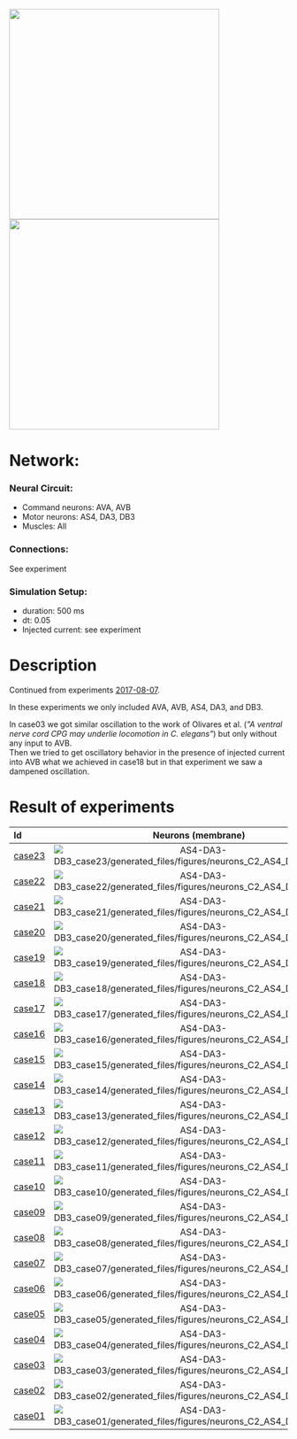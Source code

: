 <img src="AS4-DA3-DB3_subset1_conns.jpeg" width="380"><img src="AS4-DA3-DB3_subset2_conns.jpeg" width="380">

# Network:

### Neural Circuit:

- Command neurons: AVA, AVB
- Motor neurons: AS4, DA3, DB3
- Muscles: All

### Connections:

See experiment

### Simulation Setup:

- duration: 500 ms
- dt: 0.05
- Injected current: see experiment



# Description

Continued from experiments [2017-08-07](../2017-08-07/).

In these experiments we only included AVA, AVB, AS4, DA3, and DB3.

In case03 we got similar oscillation to the work of Olivares et al. (*"A ventral nerve cord CPG may underlie locomotion in C. elegans"*) but only without any input to AVB.  
Then we tried to get oscillatory behavior in the presence of injected current into AVB what we achieved in case18 but in that experiment we saw a dampened oscillation.


# Result of experiments

| Id | Neurons (membrane) | Neurons (membrane) | Muscles (membrane) | Muscles (membrane) | Neurons (activity) | Neurons (activity) | Muscles (activity) | Muscles (activity) |
| :---         |     :---:      |     :---:     |     :---:     |     :---:     |     :---:     |     :---:     |     :---:     |     :---:     |
| [case23](AS4-DA3-DB3_case23) | ![AS4-DA3-DB3_case23/generated_files/figures/neurons_C2_AS4_DA3_DB3.png](AS4-DA3-DB3_case23/generated_files/figures/neurons_C2_AS4_DA3_DB3.png "AS4-DA3-DB3_case23/generated_files/figures/neurons_C2_AS4_DA3_DB3") | ![AS4-DA3-DB3_case23/generated_files/figures/traces_neuron_AS4_DA3_DB3_C2.png](AS4-DA3-DB3_case23/generated_files/figures/traces_neuron_AS4_DA3_DB3_C2.png "AS4-DA3-DB3_case23/generated_files/figures/traces_neuron_AS4_DA3_DB3_C2") | ![AS4-DA3-DB3_case23/generated_files/figures/muscles_C2_AS4_DA3_DB3.png](AS4-DA3-DB3_case23/generated_files/figures/muscles_C2_AS4_DA3_DB3.png "AS4-DA3-DB3_case23/generated_files/figures/muscles_C2_AS4_DA3_DB3") | ![AS4-DA3-DB3_case23/generated_files/figures/traces_muscles_AS4_DA3_DB3_C2.png](AS4-DA3-DB3_case23/generated_files/figures/traces_muscles_AS4_DA3_DB3_C2.png "AS4-DA3-DB3_case23/generated_files/figures/traces_muscles_AS4_DA3_DB3_C2") | ![AS4-DA3-DB3_case23/generated_files/figures/neuron_activity_C2_AS4_DA3_DB3.png](AS4-DA3-DB3_case23/generated_files/figures/neuron_activity_C2_AS4_DA3_DB3.png "AS4-DA3-DB3_case23/generated_files/figures/neuron_activity_C2_AS4_DA3_DB3") | ![AS4-DA3-DB3_case23/generated_files/figures/traces_neuron_activity_AS4_DA3_DB3_C2.png](AS4-DA3-DB3_case23/generated_files/figures/traces_neuron_activity_AS4_DA3_DB3_C2.png "AS4-DA3-DB3_case23/generated_files/figures/traces_neuron_activity_AS4_DA3_DB3_C2") | ![AS4-DA3-DB3_case23/generated_files/figures/muscle_activity_C2_AS4_DA3_DB3.png](AS4-DA3-DB3_case23/generated_files/figures/muscle_activity_C2_AS4_DA3_DB3.png "AS4-DA3-DB3_case23/generated_files/figures/muscle_activity_C2_AS4_DA3_DB3") | ![AS4-DA3-DB3_case23/generated_files/figures/traces_muscles_activity_AS4_DA3_DB3_C2.png](AS4-DA3-DB3_case23/generated_files/figures/traces_muscles_activity_AS4_DA3_DB3_C2.png "AS4-DA3-DB3_case23/generated_files/figures/traces_muscles_activity_AS4_DA3_DB3_C2") |
| [case22](AS4-DA3-DB3_case22) | ![AS4-DA3-DB3_case22/generated_files/figures/neurons_C2_AS4_DA3_DB3.png](AS4-DA3-DB3_case22/generated_files/figures/neurons_C2_AS4_DA3_DB3.png "AS4-DA3-DB3_case22/generated_files/figures/neurons_C2_AS4_DA3_DB3") | ![AS4-DA3-DB3_case22/generated_files/figures/traces_neuron_AS4_DA3_DB3_C2.png](AS4-DA3-DB3_case22/generated_files/figures/traces_neuron_AS4_DA3_DB3_C2.png "AS4-DA3-DB3_case22/generated_files/figures/traces_neuron_AS4_DA3_DB3_C2") | ![AS4-DA3-DB3_case22/generated_files/figures/muscles_C2_AS4_DA3_DB3.png](AS4-DA3-DB3_case22/generated_files/figures/muscles_C2_AS4_DA3_DB3.png "AS4-DA3-DB3_case22/generated_files/figures/muscles_C2_AS4_DA3_DB3") | ![AS4-DA3-DB3_case22/generated_files/figures/traces_muscles_AS4_DA3_DB3_C2.png](AS4-DA3-DB3_case22/generated_files/figures/traces_muscles_AS4_DA3_DB3_C2.png "AS4-DA3-DB3_case22/generated_files/figures/traces_muscles_AS4_DA3_DB3_C2") | ![AS4-DA3-DB3_case22/generated_files/figures/neuron_activity_C2_AS4_DA3_DB3.png](AS4-DA3-DB3_case22/generated_files/figures/neuron_activity_C2_AS4_DA3_DB3.png "AS4-DA3-DB3_case22/generated_files/figures/neuron_activity_C2_AS4_DA3_DB3") | ![AS4-DA3-DB3_case22/generated_files/figures/traces_neuron_activity_AS4_DA3_DB3_C2.png](AS4-DA3-DB3_case22/generated_files/figures/traces_neuron_activity_AS4_DA3_DB3_C2.png "AS4-DA3-DB3_case22/generated_files/figures/traces_neuron_activity_AS4_DA3_DB3_C2") | ![AS4-DA3-DB3_case22/generated_files/figures/muscle_activity_C2_AS4_DA3_DB3.png](AS4-DA3-DB3_case22/generated_files/figures/muscle_activity_C2_AS4_DA3_DB3.png "AS4-DA3-DB3_case22/generated_files/figures/muscle_activity_C2_AS4_DA3_DB3") | ![AS4-DA3-DB3_case22/generated_files/figures/traces_muscles_activity_AS4_DA3_DB3_C2.png](AS4-DA3-DB3_case22/generated_files/figures/traces_muscles_activity_AS4_DA3_DB3_C2.png "AS4-DA3-DB3_case22/generated_files/figures/traces_muscles_activity_AS4_DA3_DB3_C2") |
| [case21](AS4-DA3-DB3_case21) | ![AS4-DA3-DB3_case21/generated_files/figures/neurons_C2_AS4_DA3_DB3.png](AS4-DA3-DB3_case21/generated_files/figures/neurons_C2_AS4_DA3_DB3.png "AS4-DA3-DB3_case21/generated_files/figures/neurons_C2_AS4_DA3_DB3") | ![AS4-DA3-DB3_case21/generated_files/figures/traces_neuron_AS4_DA3_DB3_C2.png](AS4-DA3-DB3_case21/generated_files/figures/traces_neuron_AS4_DA3_DB3_C2.png "AS4-DA3-DB3_case21/generated_files/figures/traces_neuron_AS4_DA3_DB3_C2") | ![AS4-DA3-DB3_case21/generated_files/figures/muscles_C2_AS4_DA3_DB3.png](AS4-DA3-DB3_case21/generated_files/figures/muscles_C2_AS4_DA3_DB3.png "AS4-DA3-DB3_case21/generated_files/figures/muscles_C2_AS4_DA3_DB3") | ![AS4-DA3-DB3_case21/generated_files/figures/traces_muscles_AS4_DA3_DB3_C2.png](AS4-DA3-DB3_case21/generated_files/figures/traces_muscles_AS4_DA3_DB3_C2.png "AS4-DA3-DB3_case21/generated_files/figures/traces_muscles_AS4_DA3_DB3_C2") | ![AS4-DA3-DB3_case21/generated_files/figures/neuron_activity_C2_AS4_DA3_DB3.png](AS4-DA3-DB3_case21/generated_files/figures/neuron_activity_C2_AS4_DA3_DB3.png "AS4-DA3-DB3_case21/generated_files/figures/neuron_activity_C2_AS4_DA3_DB3") | ![AS4-DA3-DB3_case21/generated_files/figures/traces_neuron_activity_AS4_DA3_DB3_C2.png](AS4-DA3-DB3_case21/generated_files/figures/traces_neuron_activity_AS4_DA3_DB3_C2.png "AS4-DA3-DB3_case21/generated_files/figures/traces_neuron_activity_AS4_DA3_DB3_C2") | ![AS4-DA3-DB3_case21/generated_files/figures/muscle_activity_C2_AS4_DA3_DB3.png](AS4-DA3-DB3_case21/generated_files/figures/muscle_activity_C2_AS4_DA3_DB3.png "AS4-DA3-DB3_case21/generated_files/figures/muscle_activity_C2_AS4_DA3_DB3") | ![AS4-DA3-DB3_case21/generated_files/figures/traces_muscles_activity_AS4_DA3_DB3_C2.png](AS4-DA3-DB3_case21/generated_files/figures/traces_muscles_activity_AS4_DA3_DB3_C2.png "AS4-DA3-DB3_case21/generated_files/figures/traces_muscles_activity_AS4_DA3_DB3_C2") |
| [case20](AS4-DA3-DB3_case20) | ![AS4-DA3-DB3_case20/generated_files/figures/neurons_C2_AS4_DA3_DB3.png](AS4-DA3-DB3_case20/generated_files/figures/neurons_C2_AS4_DA3_DB3.png "AS4-DA3-DB3_case20/generated_files/figures/neurons_C2_AS4_DA3_DB3") | ![AS4-DA3-DB3_case20/generated_files/figures/traces_neuron_AS4_DA3_DB3_C2.png](AS4-DA3-DB3_case20/generated_files/figures/traces_neuron_AS4_DA3_DB3_C2.png "AS4-DA3-DB3_case20/generated_files/figures/traces_neuron_AS4_DA3_DB3_C2") | ![AS4-DA3-DB3_case20/generated_files/figures/muscles_C2_AS4_DA3_DB3.png](AS4-DA3-DB3_case20/generated_files/figures/muscles_C2_AS4_DA3_DB3.png "AS4-DA3-DB3_case20/generated_files/figures/muscles_C2_AS4_DA3_DB3") | ![AS4-DA3-DB3_case20/generated_files/figures/traces_muscles_AS4_DA3_DB3_C2.png](AS4-DA3-DB3_case20/generated_files/figures/traces_muscles_AS4_DA3_DB3_C2.png "AS4-DA3-DB3_case20/generated_files/figures/traces_muscles_AS4_DA3_DB3_C2") | ![AS4-DA3-DB3_case20/generated_files/figures/neuron_activity_C2_AS4_DA3_DB3.png](AS4-DA3-DB3_case20/generated_files/figures/neuron_activity_C2_AS4_DA3_DB3.png "AS4-DA3-DB3_case20/generated_files/figures/neuron_activity_C2_AS4_DA3_DB3") | ![AS4-DA3-DB3_case20/generated_files/figures/traces_neuron_activity_AS4_DA3_DB3_C2.png](AS4-DA3-DB3_case20/generated_files/figures/traces_neuron_activity_AS4_DA3_DB3_C2.png "AS4-DA3-DB3_case20/generated_files/figures/traces_neuron_activity_AS4_DA3_DB3_C2") | ![AS4-DA3-DB3_case20/generated_files/figures/muscle_activity_C2_AS4_DA3_DB3.png](AS4-DA3-DB3_case20/generated_files/figures/muscle_activity_C2_AS4_DA3_DB3.png "AS4-DA3-DB3_case20/generated_files/figures/muscle_activity_C2_AS4_DA3_DB3") | ![AS4-DA3-DB3_case20/generated_files/figures/traces_muscles_activity_AS4_DA3_DB3_C2.png](AS4-DA3-DB3_case20/generated_files/figures/traces_muscles_activity_AS4_DA3_DB3_C2.png "AS4-DA3-DB3_case20/generated_files/figures/traces_muscles_activity_AS4_DA3_DB3_C2") |
| [case19](AS4-DA3-DB3_case19) | ![AS4-DA3-DB3_case19/generated_files/figures/neurons_C2_AS4_DA3_DB3.png](AS4-DA3-DB3_case19/generated_files/figures/neurons_C2_AS4_DA3_DB3.png "AS4-DA3-DB3_case19/generated_files/figures/neurons_C2_AS4_DA3_DB3") | ![AS4-DA3-DB3_case19/generated_files/figures/traces_neuron_AS4_DA3_DB3_C2.png](AS4-DA3-DB3_case19/generated_files/figures/traces_neuron_AS4_DA3_DB3_C2.png "AS4-DA3-DB3_case19/generated_files/figures/traces_neuron_AS4_DA3_DB3_C2") | ![AS4-DA3-DB3_case19/generated_files/figures/muscles_C2_AS4_DA3_DB3.png](AS4-DA3-DB3_case19/generated_files/figures/muscles_C2_AS4_DA3_DB3.png "AS4-DA3-DB3_case19/generated_files/figures/muscles_C2_AS4_DA3_DB3") | ![AS4-DA3-DB3_case19/generated_files/figures/traces_muscles_AS4_DA3_DB3_C2.png](AS4-DA3-DB3_case19/generated_files/figures/traces_muscles_AS4_DA3_DB3_C2.png "AS4-DA3-DB3_case19/generated_files/figures/traces_muscles_AS4_DA3_DB3_C2") | ![AS4-DA3-DB3_case19/generated_files/figures/neuron_activity_C2_AS4_DA3_DB3.png](AS4-DA3-DB3_case19/generated_files/figures/neuron_activity_C2_AS4_DA3_DB3.png "AS4-DA3-DB3_case19/generated_files/figures/neuron_activity_C2_AS4_DA3_DB3") | ![AS4-DA3-DB3_case19/generated_files/figures/traces_neuron_activity_AS4_DA3_DB3_C2.png](AS4-DA3-DB3_case19/generated_files/figures/traces_neuron_activity_AS4_DA3_DB3_C2.png "AS4-DA3-DB3_case19/generated_files/figures/traces_neuron_activity_AS4_DA3_DB3_C2") | ![AS4-DA3-DB3_case19/generated_files/figures/muscle_activity_C2_AS4_DA3_DB3.png](AS4-DA3-DB3_case19/generated_files/figures/muscle_activity_C2_AS4_DA3_DB3.png "AS4-DA3-DB3_case19/generated_files/figures/muscle_activity_C2_AS4_DA3_DB3") | ![AS4-DA3-DB3_case19/generated_files/figures/traces_muscles_activity_AS4_DA3_DB3_C2.png](AS4-DA3-DB3_case19/generated_files/figures/traces_muscles_activity_AS4_DA3_DB3_C2.png "AS4-DA3-DB3_case19/generated_files/figures/traces_muscles_activity_AS4_DA3_DB3_C2") |
| [case18](AS4-DA3-DB3_case18) | ![AS4-DA3-DB3_case18/generated_files/figures/neurons_C2_AS4_DA3_DB3.png](AS4-DA3-DB3_case18/generated_files/figures/neurons_C2_AS4_DA3_DB3.png "AS4-DA3-DB3_case18/generated_files/figures/neurons_C2_AS4_DA3_DB3") | ![AS4-DA3-DB3_case18/generated_files/figures/traces_neuron_AS4_DA3_DB3_C2.png](AS4-DA3-DB3_case18/generated_files/figures/traces_neuron_AS4_DA3_DB3_C2.png "AS4-DA3-DB3_case18/generated_files/figures/traces_neuron_AS4_DA3_DB3_C2") | ![AS4-DA3-DB3_case18/generated_files/figures/muscles_C2_AS4_DA3_DB3.png](AS4-DA3-DB3_case18/generated_files/figures/muscles_C2_AS4_DA3_DB3.png "AS4-DA3-DB3_case18/generated_files/figures/muscles_C2_AS4_DA3_DB3") | ![AS4-DA3-DB3_case18/generated_files/figures/traces_muscles_AS4_DA3_DB3_C2.png](AS4-DA3-DB3_case18/generated_files/figures/traces_muscles_AS4_DA3_DB3_C2.png "AS4-DA3-DB3_case18/generated_files/figures/traces_muscles_AS4_DA3_DB3_C2") | ![AS4-DA3-DB3_case18/generated_files/figures/neuron_activity_C2_AS4_DA3_DB3.png](AS4-DA3-DB3_case18/generated_files/figures/neuron_activity_C2_AS4_DA3_DB3.png "AS4-DA3-DB3_case18/generated_files/figures/neuron_activity_C2_AS4_DA3_DB3") | ![AS4-DA3-DB3_case18/generated_files/figures/traces_neuron_activity_AS4_DA3_DB3_C2.png](AS4-DA3-DB3_case18/generated_files/figures/traces_neuron_activity_AS4_DA3_DB3_C2.png "AS4-DA3-DB3_case18/generated_files/figures/traces_neuron_activity_AS4_DA3_DB3_C2") | ![AS4-DA3-DB3_case18/generated_files/figures/muscle_activity_C2_AS4_DA3_DB3.png](AS4-DA3-DB3_case18/generated_files/figures/muscle_activity_C2_AS4_DA3_DB3.png "AS4-DA3-DB3_case18/generated_files/figures/muscle_activity_C2_AS4_DA3_DB3") | ![AS4-DA3-DB3_case18/generated_files/figures/traces_muscles_activity_AS4_DA3_DB3_C2.png](AS4-DA3-DB3_case18/generated_files/figures/traces_muscles_activity_AS4_DA3_DB3_C2.png "AS4-DA3-DB3_case18/generated_files/figures/traces_muscles_activity_AS4_DA3_DB3_C2") |
| [case17](AS4-DA3-DB3_case17) | ![AS4-DA3-DB3_case17/generated_files/figures/neurons_C2_AS4_DA3_DB3.png](AS4-DA3-DB3_case17/generated_files/figures/neurons_C2_AS4_DA3_DB3.png "AS4-DA3-DB3_case17/generated_files/figures/neurons_C2_AS4_DA3_DB3") | ![AS4-DA3-DB3_case17/generated_files/figures/traces_neuron_AS4_DA3_DB3_C2.png](AS4-DA3-DB3_case17/generated_files/figures/traces_neuron_AS4_DA3_DB3_C2.png "AS4-DA3-DB3_case17/generated_files/figures/traces_neuron_AS4_DA3_DB3_C2") | ![AS4-DA3-DB3_case17/generated_files/figures/muscles_C2_AS4_DA3_DB3.png](AS4-DA3-DB3_case17/generated_files/figures/muscles_C2_AS4_DA3_DB3.png "AS4-DA3-DB3_case17/generated_files/figures/muscles_C2_AS4_DA3_DB3") | ![AS4-DA3-DB3_case17/generated_files/figures/traces_muscles_AS4_DA3_DB3_C2.png](AS4-DA3-DB3_case17/generated_files/figures/traces_muscles_AS4_DA3_DB3_C2.png "AS4-DA3-DB3_case17/generated_files/figures/traces_muscles_AS4_DA3_DB3_C2") | ![AS4-DA3-DB3_case17/generated_files/figures/neuron_activity_C2_AS4_DA3_DB3.png](AS4-DA3-DB3_case17/generated_files/figures/neuron_activity_C2_AS4_DA3_DB3.png "AS4-DA3-DB3_case17/generated_files/figures/neuron_activity_C2_AS4_DA3_DB3") | ![AS4-DA3-DB3_case17/generated_files/figures/traces_neuron_activity_AS4_DA3_DB3_C2.png](AS4-DA3-DB3_case17/generated_files/figures/traces_neuron_activity_AS4_DA3_DB3_C2.png "AS4-DA3-DB3_case17/generated_files/figures/traces_neuron_activity_AS4_DA3_DB3_C2") | ![AS4-DA3-DB3_case17/generated_files/figures/muscle_activity_C2_AS4_DA3_DB3.png](AS4-DA3-DB3_case17/generated_files/figures/muscle_activity_C2_AS4_DA3_DB3.png "AS4-DA3-DB3_case17/generated_files/figures/muscle_activity_C2_AS4_DA3_DB3") | ![AS4-DA3-DB3_case17/generated_files/figures/traces_muscles_activity_AS4_DA3_DB3_C2.png](AS4-DA3-DB3_case17/generated_files/figures/traces_muscles_activity_AS4_DA3_DB3_C2.png "AS4-DA3-DB3_case17/generated_files/figures/traces_muscles_activity_AS4_DA3_DB3_C2") |
| [case16](AS4-DA3-DB3_case16) | ![AS4-DA3-DB3_case16/generated_files/figures/neurons_C2_AS4_DA3_DB3.png](AS4-DA3-DB3_case16/generated_files/figures/neurons_C2_AS4_DA3_DB3.png "AS4-DA3-DB3_case16/generated_files/figures/neurons_C2_AS4_DA3_DB3") | ![AS4-DA3-DB3_case16/generated_files/figures/traces_neuron_AS4_DA3_DB3_C2.png](AS4-DA3-DB3_case16/generated_files/figures/traces_neuron_AS4_DA3_DB3_C2.png "AS4-DA3-DB3_case16/generated_files/figures/traces_neuron_AS4_DA3_DB3_C2") | ![AS4-DA3-DB3_case16/generated_files/figures/muscles_C2_AS4_DA3_DB3.png](AS4-DA3-DB3_case16/generated_files/figures/muscles_C2_AS4_DA3_DB3.png "AS4-DA3-DB3_case16/generated_files/figures/muscles_C2_AS4_DA3_DB3") | ![AS4-DA3-DB3_case16/generated_files/figures/traces_muscles_AS4_DA3_DB3_C2.png](AS4-DA3-DB3_case16/generated_files/figures/traces_muscles_AS4_DA3_DB3_C2.png "AS4-DA3-DB3_case16/generated_files/figures/traces_muscles_AS4_DA3_DB3_C2") | ![AS4-DA3-DB3_case16/generated_files/figures/neuron_activity_C2_AS4_DA3_DB3.png](AS4-DA3-DB3_case16/generated_files/figures/neuron_activity_C2_AS4_DA3_DB3.png "AS4-DA3-DB3_case16/generated_files/figures/neuron_activity_C2_AS4_DA3_DB3") | ![AS4-DA3-DB3_case16/generated_files/figures/traces_neuron_activity_AS4_DA3_DB3_C2.png](AS4-DA3-DB3_case16/generated_files/figures/traces_neuron_activity_AS4_DA3_DB3_C2.png "AS4-DA3-DB3_case16/generated_files/figures/traces_neuron_activity_AS4_DA3_DB3_C2") | ![AS4-DA3-DB3_case16/generated_files/figures/muscle_activity_C2_AS4_DA3_DB3.png](AS4-DA3-DB3_case16/generated_files/figures/muscle_activity_C2_AS4_DA3_DB3.png "AS4-DA3-DB3_case16/generated_files/figures/muscle_activity_C2_AS4_DA3_DB3") | ![AS4-DA3-DB3_case16/generated_files/figures/traces_muscles_activity_AS4_DA3_DB3_C2.png](AS4-DA3-DB3_case16/generated_files/figures/traces_muscles_activity_AS4_DA3_DB3_C2.png "AS4-DA3-DB3_case16/generated_files/figures/traces_muscles_activity_AS4_DA3_DB3_C2") |
| [case15](AS4-DA3-DB3_case15) | ![AS4-DA3-DB3_case15/generated_files/figures/neurons_C2_AS4_DA3_DB3.png](AS4-DA3-DB3_case15/generated_files/figures/neurons_C2_AS4_DA3_DB3.png "AS4-DA3-DB3_case15/generated_files/figures/neurons_C2_AS4_DA3_DB3") | ![AS4-DA3-DB3_case15/generated_files/figures/traces_neuron_AS4_DA3_DB3_C2.png](AS4-DA3-DB3_case15/generated_files/figures/traces_neuron_AS4_DA3_DB3_C2.png "AS4-DA3-DB3_case15/generated_files/figures/traces_neuron_AS4_DA3_DB3_C2") | ![AS4-DA3-DB3_case15/generated_files/figures/muscles_C2_AS4_DA3_DB3.png](AS4-DA3-DB3_case15/generated_files/figures/muscles_C2_AS4_DA3_DB3.png "AS4-DA3-DB3_case15/generated_files/figures/muscles_C2_AS4_DA3_DB3") | ![AS4-DA3-DB3_case15/generated_files/figures/traces_muscles_AS4_DA3_DB3_C2.png](AS4-DA3-DB3_case15/generated_files/figures/traces_muscles_AS4_DA3_DB3_C2.png "AS4-DA3-DB3_case15/generated_files/figures/traces_muscles_AS4_DA3_DB3_C2") | ![AS4-DA3-DB3_case15/generated_files/figures/neuron_activity_C2_AS4_DA3_DB3.png](AS4-DA3-DB3_case15/generated_files/figures/neuron_activity_C2_AS4_DA3_DB3.png "AS4-DA3-DB3_case15/generated_files/figures/neuron_activity_C2_AS4_DA3_DB3") | ![AS4-DA3-DB3_case15/generated_files/figures/traces_neuron_activity_AS4_DA3_DB3_C2.png](AS4-DA3-DB3_case15/generated_files/figures/traces_neuron_activity_AS4_DA3_DB3_C2.png "AS4-DA3-DB3_case15/generated_files/figures/traces_neuron_activity_AS4_DA3_DB3_C2") | ![AS4-DA3-DB3_case15/generated_files/figures/muscle_activity_C2_AS4_DA3_DB3.png](AS4-DA3-DB3_case15/generated_files/figures/muscle_activity_C2_AS4_DA3_DB3.png "AS4-DA3-DB3_case15/generated_files/figures/muscle_activity_C2_AS4_DA3_DB3") | ![AS4-DA3-DB3_case15/generated_files/figures/traces_muscles_activity_AS4_DA3_DB3_C2.png](AS4-DA3-DB3_case15/generated_files/figures/traces_muscles_activity_AS4_DA3_DB3_C2.png "AS4-DA3-DB3_case15/generated_files/figures/traces_muscles_activity_AS4_DA3_DB3_C2") |
| [case14](AS4-DA3-DB3_case14) | ![AS4-DA3-DB3_case14/generated_files/figures/neurons_C2_AS4_DA3_DB3.png](AS4-DA3-DB3_case14/generated_files/figures/neurons_C2_AS4_DA3_DB3.png "AS4-DA3-DB3_case14/generated_files/figures/neurons_C2_AS4_DA3_DB3") | ![AS4-DA3-DB3_case14/generated_files/figures/traces_neuron_AS4_DA3_DB3_C2.png](AS4-DA3-DB3_case14/generated_files/figures/traces_neuron_AS4_DA3_DB3_C2.png "AS4-DA3-DB3_case14/generated_files/figures/traces_neuron_AS4_DA3_DB3_C2") | ![AS4-DA3-DB3_case14/generated_files/figures/muscles_C2_AS4_DA3_DB3.png](AS4-DA3-DB3_case14/generated_files/figures/muscles_C2_AS4_DA3_DB3.png "AS4-DA3-DB3_case14/generated_files/figures/muscles_C2_AS4_DA3_DB3") | ![AS4-DA3-DB3_case14/generated_files/figures/traces_muscles_AS4_DA3_DB3_C2.png](AS4-DA3-DB3_case14/generated_files/figures/traces_muscles_AS4_DA3_DB3_C2.png "AS4-DA3-DB3_case14/generated_files/figures/traces_muscles_AS4_DA3_DB3_C2") | ![AS4-DA3-DB3_case14/generated_files/figures/neuron_activity_C2_AS4_DA3_DB3.png](AS4-DA3-DB3_case14/generated_files/figures/neuron_activity_C2_AS4_DA3_DB3.png "AS4-DA3-DB3_case14/generated_files/figures/neuron_activity_C2_AS4_DA3_DB3") | ![AS4-DA3-DB3_case14/generated_files/figures/traces_neuron_activity_AS4_DA3_DB3_C2.png](AS4-DA3-DB3_case14/generated_files/figures/traces_neuron_activity_AS4_DA3_DB3_C2.png "AS4-DA3-DB3_case14/generated_files/figures/traces_neuron_activity_AS4_DA3_DB3_C2") | ![AS4-DA3-DB3_case14/generated_files/figures/muscle_activity_C2_AS4_DA3_DB3.png](AS4-DA3-DB3_case14/generated_files/figures/muscle_activity_C2_AS4_DA3_DB3.png "AS4-DA3-DB3_case14/generated_files/figures/muscle_activity_C2_AS4_DA3_DB3") | ![AS4-DA3-DB3_case14/generated_files/figures/traces_muscles_activity_AS4_DA3_DB3_C2.png](AS4-DA3-DB3_case14/generated_files/figures/traces_muscles_activity_AS4_DA3_DB3_C2.png "AS4-DA3-DB3_case14/generated_files/figures/traces_muscles_activity_AS4_DA3_DB3_C2") |
| [case13](AS4-DA3-DB3_case13) | ![AS4-DA3-DB3_case13/generated_files/figures/neurons_C2_AS4_DA3_DB3.png](AS4-DA3-DB3_case13/generated_files/figures/neurons_C2_AS4_DA3_DB3.png "AS4-DA3-DB3_case13/generated_files/figures/neurons_C2_AS4_DA3_DB3") | ![AS4-DA3-DB3_case13/generated_files/figures/traces_neuron_AS4_DA3_DB3_C2.png](AS4-DA3-DB3_case13/generated_files/figures/traces_neuron_AS4_DA3_DB3_C2.png "AS4-DA3-DB3_case13/generated_files/figures/traces_neuron_AS4_DA3_DB3_C2") | ![AS4-DA3-DB3_case13/generated_files/figures/muscles_C2_AS4_DA3_DB3.png](AS4-DA3-DB3_case13/generated_files/figures/muscles_C2_AS4_DA3_DB3.png "AS4-DA3-DB3_case13/generated_files/figures/muscles_C2_AS4_DA3_DB3") | ![AS4-DA3-DB3_case13/generated_files/figures/traces_muscles_AS4_DA3_DB3_C2.png](AS4-DA3-DB3_case13/generated_files/figures/traces_muscles_AS4_DA3_DB3_C2.png "AS4-DA3-DB3_case13/generated_files/figures/traces_muscles_AS4_DA3_DB3_C2") | ![AS4-DA3-DB3_case13/generated_files/figures/neuron_activity_C2_AS4_DA3_DB3.png](AS4-DA3-DB3_case13/generated_files/figures/neuron_activity_C2_AS4_DA3_DB3.png "AS4-DA3-DB3_case13/generated_files/figures/neuron_activity_C2_AS4_DA3_DB3") | ![AS4-DA3-DB3_case13/generated_files/figures/traces_neuron_activity_AS4_DA3_DB3_C2.png](AS4-DA3-DB3_case13/generated_files/figures/traces_neuron_activity_AS4_DA3_DB3_C2.png "AS4-DA3-DB3_case13/generated_files/figures/traces_neuron_activity_AS4_DA3_DB3_C2") | ![AS4-DA3-DB3_case13/generated_files/figures/muscle_activity_C2_AS4_DA3_DB3.png](AS4-DA3-DB3_case13/generated_files/figures/muscle_activity_C2_AS4_DA3_DB3.png "AS4-DA3-DB3_case13/generated_files/figures/muscle_activity_C2_AS4_DA3_DB3") | ![AS4-DA3-DB3_case13/generated_files/figures/traces_muscles_activity_AS4_DA3_DB3_C2.png](AS4-DA3-DB3_case13/generated_files/figures/traces_muscles_activity_AS4_DA3_DB3_C2.png "AS4-DA3-DB3_case13/generated_files/figures/traces_muscles_activity_AS4_DA3_DB3_C2") |
| [case12](AS4-DA3-DB3_case12) | ![AS4-DA3-DB3_case12/generated_files/figures/neurons_C2_AS4_DA3_DB3.png](AS4-DA3-DB3_case12/generated_files/figures/neurons_C2_AS4_DA3_DB3.png "AS4-DA3-DB3_case12/generated_files/figures/neurons_C2_AS4_DA3_DB3") | ![AS4-DA3-DB3_case12/generated_files/figures/traces_neuron_AS4_DA3_DB3_C2.png](AS4-DA3-DB3_case12/generated_files/figures/traces_neuron_AS4_DA3_DB3_C2.png "AS4-DA3-DB3_case12/generated_files/figures/traces_neuron_AS4_DA3_DB3_C2") | ![AS4-DA3-DB3_case12/generated_files/figures/muscles_C2_AS4_DA3_DB3.png](AS4-DA3-DB3_case12/generated_files/figures/muscles_C2_AS4_DA3_DB3.png "AS4-DA3-DB3_case12/generated_files/figures/muscles_C2_AS4_DA3_DB3") | ![AS4-DA3-DB3_case12/generated_files/figures/traces_muscles_AS4_DA3_DB3_C2.png](AS4-DA3-DB3_case12/generated_files/figures/traces_muscles_AS4_DA3_DB3_C2.png "AS4-DA3-DB3_case12/generated_files/figures/traces_muscles_AS4_DA3_DB3_C2") | ![AS4-DA3-DB3_case12/generated_files/figures/neuron_activity_C2_AS4_DA3_DB3.png](AS4-DA3-DB3_case12/generated_files/figures/neuron_activity_C2_AS4_DA3_DB3.png "AS4-DA3-DB3_case12/generated_files/figures/neuron_activity_C2_AS4_DA3_DB3") | ![AS4-DA3-DB3_case12/generated_files/figures/traces_neuron_activity_AS4_DA3_DB3_C2.png](AS4-DA3-DB3_case12/generated_files/figures/traces_neuron_activity_AS4_DA3_DB3_C2.png "AS4-DA3-DB3_case12/generated_files/figures/traces_neuron_activity_AS4_DA3_DB3_C2") | ![AS4-DA3-DB3_case12/generated_files/figures/muscle_activity_C2_AS4_DA3_DB3.png](AS4-DA3-DB3_case12/generated_files/figures/muscle_activity_C2_AS4_DA3_DB3.png "AS4-DA3-DB3_case12/generated_files/figures/muscle_activity_C2_AS4_DA3_DB3") | ![AS4-DA3-DB3_case12/generated_files/figures/traces_muscles_activity_AS4_DA3_DB3_C2.png](AS4-DA3-DB3_case12/generated_files/figures/traces_muscles_activity_AS4_DA3_DB3_C2.png "AS4-DA3-DB3_case12/generated_files/figures/traces_muscles_activity_AS4_DA3_DB3_C2") |
| [case11](AS4-DA3-DB3_case11) | ![AS4-DA3-DB3_case11/generated_files/figures/neurons_C2_AS4_DA3_DB3.png](AS4-DA3-DB3_case11/generated_files/figures/neurons_C2_AS4_DA3_DB3.png "AS4-DA3-DB3_case11/generated_files/figures/neurons_C2_AS4_DA3_DB3") | ![AS4-DA3-DB3_case11/generated_files/figures/traces_neuron_AS4_DA3_DB3_C2.png](AS4-DA3-DB3_case11/generated_files/figures/traces_neuron_AS4_DA3_DB3_C2.png "AS4-DA3-DB3_case11/generated_files/figures/traces_neuron_AS4_DA3_DB3_C2") | ![AS4-DA3-DB3_case11/generated_files/figures/muscles_C2_AS4_DA3_DB3.png](AS4-DA3-DB3_case11/generated_files/figures/muscles_C2_AS4_DA3_DB3.png "AS4-DA3-DB3_case11/generated_files/figures/muscles_C2_AS4_DA3_DB3") | ![AS4-DA3-DB3_case11/generated_files/figures/traces_muscles_AS4_DA3_DB3_C2.png](AS4-DA3-DB3_case11/generated_files/figures/traces_muscles_AS4_DA3_DB3_C2.png "AS4-DA3-DB3_case11/generated_files/figures/traces_muscles_AS4_DA3_DB3_C2") | ![AS4-DA3-DB3_case11/generated_files/figures/neuron_activity_C2_AS4_DA3_DB3.png](AS4-DA3-DB3_case11/generated_files/figures/neuron_activity_C2_AS4_DA3_DB3.png "AS4-DA3-DB3_case11/generated_files/figures/neuron_activity_C2_AS4_DA3_DB3") | ![AS4-DA3-DB3_case11/generated_files/figures/traces_neuron_activity_AS4_DA3_DB3_C2.png](AS4-DA3-DB3_case11/generated_files/figures/traces_neuron_activity_AS4_DA3_DB3_C2.png "AS4-DA3-DB3_case11/generated_files/figures/traces_neuron_activity_AS4_DA3_DB3_C2") | ![AS4-DA3-DB3_case11/generated_files/figures/muscle_activity_C2_AS4_DA3_DB3.png](AS4-DA3-DB3_case11/generated_files/figures/muscle_activity_C2_AS4_DA3_DB3.png "AS4-DA3-DB3_case11/generated_files/figures/muscle_activity_C2_AS4_DA3_DB3") | ![AS4-DA3-DB3_case11/generated_files/figures/traces_muscles_activity_AS4_DA3_DB3_C2.png](AS4-DA3-DB3_case11/generated_files/figures/traces_muscles_activity_AS4_DA3_DB3_C2.png "AS4-DA3-DB3_case11/generated_files/figures/traces_muscles_activity_AS4_DA3_DB3_C2") |
| [case10](AS4-DA3-DB3_case10) | ![AS4-DA3-DB3_case10/generated_files/figures/neurons_C2_AS4_DA3_DB3.png](AS4-DA3-DB3_case10/generated_files/figures/neurons_C2_AS4_DA3_DB3.png "AS4-DA3-DB3_case10/generated_files/figures/neurons_C2_AS4_DA3_DB3") | ![AS4-DA3-DB3_case10/generated_files/figures/traces_neuron_AS4_DA3_DB3_C2.png](AS4-DA3-DB3_case10/generated_files/figures/traces_neuron_AS4_DA3_DB3_C2.png "AS4-DA3-DB3_case10/generated_files/figures/traces_neuron_AS4_DA3_DB3_C2") | ![AS4-DA3-DB3_case10/generated_files/figures/muscles_C2_AS4_DA3_DB3.png](AS4-DA3-DB3_case10/generated_files/figures/muscles_C2_AS4_DA3_DB3.png "AS4-DA3-DB3_case10/generated_files/figures/muscles_C2_AS4_DA3_DB3") | ![AS4-DA3-DB3_case10/generated_files/figures/traces_muscles_AS4_DA3_DB3_C2.png](AS4-DA3-DB3_case10/generated_files/figures/traces_muscles_AS4_DA3_DB3_C2.png "AS4-DA3-DB3_case10/generated_files/figures/traces_muscles_AS4_DA3_DB3_C2") | ![AS4-DA3-DB3_case10/generated_files/figures/neuron_activity_C2_AS4_DA3_DB3.png](AS4-DA3-DB3_case10/generated_files/figures/neuron_activity_C2_AS4_DA3_DB3.png "AS4-DA3-DB3_case10/generated_files/figures/neuron_activity_C2_AS4_DA3_DB3") | ![AS4-DA3-DB3_case10/generated_files/figures/traces_neuron_activity_AS4_DA3_DB3_C2.png](AS4-DA3-DB3_case10/generated_files/figures/traces_neuron_activity_AS4_DA3_DB3_C2.png "AS4-DA3-DB3_case10/generated_files/figures/traces_neuron_activity_AS4_DA3_DB3_C2") | ![AS4-DA3-DB3_case10/generated_files/figures/muscle_activity_C2_AS4_DA3_DB3.png](AS4-DA3-DB3_case10/generated_files/figures/muscle_activity_C2_AS4_DA3_DB3.png "AS4-DA3-DB3_case10/generated_files/figures/muscle_activity_C2_AS4_DA3_DB3") | ![AS4-DA3-DB3_case10/generated_files/figures/traces_muscles_activity_AS4_DA3_DB3_C2.png](AS4-DA3-DB3_case10/generated_files/figures/traces_muscles_activity_AS4_DA3_DB3_C2.png "AS4-DA3-DB3_case10/generated_files/figures/traces_muscles_activity_AS4_DA3_DB3_C2") |
| [case09](AS4-DA3-DB3_case09) | ![AS4-DA3-DB3_case09/generated_files/figures/neurons_C2_AS4_DA3_DB3.png](AS4-DA3-DB3_case09/generated_files/figures/neurons_C2_AS4_DA3_DB3.png "AS4-DA3-DB3_case09/generated_files/figures/neurons_C2_AS4_DA3_DB3") | ![AS4-DA3-DB3_case09/generated_files/figures/traces_neuron_AS4_DA3_DB3_C2.png](AS4-DA3-DB3_case09/generated_files/figures/traces_neuron_AS4_DA3_DB3_C2.png "AS4-DA3-DB3_case09/generated_files/figures/traces_neuron_AS4_DA3_DB3_C2") | ![AS4-DA3-DB3_case09/generated_files/figures/muscles_C2_AS4_DA3_DB3.png](AS4-DA3-DB3_case09/generated_files/figures/muscles_C2_AS4_DA3_DB3.png "AS4-DA3-DB3_case09/generated_files/figures/muscles_C2_AS4_DA3_DB3") | ![AS4-DA3-DB3_case09/generated_files/figures/traces_muscles_AS4_DA3_DB3_C2.png](AS4-DA3-DB3_case09/generated_files/figures/traces_muscles_AS4_DA3_DB3_C2.png "AS4-DA3-DB3_case09/generated_files/figures/traces_muscles_AS4_DA3_DB3_C2") | ![AS4-DA3-DB3_case09/generated_files/figures/neuron_activity_C2_AS4_DA3_DB3.png](AS4-DA3-DB3_case09/generated_files/figures/neuron_activity_C2_AS4_DA3_DB3.png "AS4-DA3-DB3_case09/generated_files/figures/neuron_activity_C2_AS4_DA3_DB3") | ![AS4-DA3-DB3_case09/generated_files/figures/traces_neuron_activity_AS4_DA3_DB3_C2.png](AS4-DA3-DB3_case09/generated_files/figures/traces_neuron_activity_AS4_DA3_DB3_C2.png "AS4-DA3-DB3_case09/generated_files/figures/traces_neuron_activity_AS4_DA3_DB3_C2") | ![AS4-DA3-DB3_case09/generated_files/figures/muscle_activity_C2_AS4_DA3_DB3.png](AS4-DA3-DB3_case09/generated_files/figures/muscle_activity_C2_AS4_DA3_DB3.png "AS4-DA3-DB3_case09/generated_files/figures/muscle_activity_C2_AS4_DA3_DB3") | ![AS4-DA3-DB3_case09/generated_files/figures/traces_muscles_activity_AS4_DA3_DB3_C2.png](AS4-DA3-DB3_case09/generated_files/figures/traces_muscles_activity_AS4_DA3_DB3_C2.png "AS4-DA3-DB3_case09/generated_files/figures/traces_muscles_activity_AS4_DA3_DB3_C2") |
| [case08](AS4-DA3-DB3_case08) | ![AS4-DA3-DB3_case08/generated_files/figures/neurons_C2_AS4_DA3_DB3.png](AS4-DA3-DB3_case08/generated_files/figures/neurons_C2_AS4_DA3_DB3.png "AS4-DA3-DB3_case08/generated_files/figures/neurons_C2_AS4_DA3_DB3") | ![AS4-DA3-DB3_case08/generated_files/figures/traces_neuron_AS4_DA3_DB3_C2.png](AS4-DA3-DB3_case08/generated_files/figures/traces_neuron_AS4_DA3_DB3_C2.png "AS4-DA3-DB3_case08/generated_files/figures/traces_neuron_AS4_DA3_DB3_C2") | ![AS4-DA3-DB3_case08/generated_files/figures/muscles_C2_AS4_DA3_DB3.png](AS4-DA3-DB3_case08/generated_files/figures/muscles_C2_AS4_DA3_DB3.png "AS4-DA3-DB3_case08/generated_files/figures/muscles_C2_AS4_DA3_DB3") | ![AS4-DA3-DB3_case08/generated_files/figures/traces_muscles_AS4_DA3_DB3_C2.png](AS4-DA3-DB3_case08/generated_files/figures/traces_muscles_AS4_DA3_DB3_C2.png "AS4-DA3-DB3_case08/generated_files/figures/traces_muscles_AS4_DA3_DB3_C2") | ![AS4-DA3-DB3_case08/generated_files/figures/neuron_activity_C2_AS4_DA3_DB3.png](AS4-DA3-DB3_case08/generated_files/figures/neuron_activity_C2_AS4_DA3_DB3.png "AS4-DA3-DB3_case08/generated_files/figures/neuron_activity_C2_AS4_DA3_DB3") | ![AS4-DA3-DB3_case08/generated_files/figures/traces_neuron_activity_AS4_DA3_DB3_C2.png](AS4-DA3-DB3_case08/generated_files/figures/traces_neuron_activity_AS4_DA3_DB3_C2.png "AS4-DA3-DB3_case08/generated_files/figures/traces_neuron_activity_AS4_DA3_DB3_C2") | ![AS4-DA3-DB3_case08/generated_files/figures/muscle_activity_C2_AS4_DA3_DB3.png](AS4-DA3-DB3_case08/generated_files/figures/muscle_activity_C2_AS4_DA3_DB3.png "AS4-DA3-DB3_case08/generated_files/figures/muscle_activity_C2_AS4_DA3_DB3") | ![AS4-DA3-DB3_case08/generated_files/figures/traces_muscles_activity_AS4_DA3_DB3_C2.png](AS4-DA3-DB3_case08/generated_files/figures/traces_muscles_activity_AS4_DA3_DB3_C2.png "AS4-DA3-DB3_case08/generated_files/figures/traces_muscles_activity_AS4_DA3_DB3_C2") |
| [case07](AS4-DA3-DB3_case07) | ![AS4-DA3-DB3_case07/generated_files/figures/neurons_C2_AS4_DA3_DB3.png](AS4-DA3-DB3_case07/generated_files/figures/neurons_C2_AS4_DA3_DB3.png "AS4-DA3-DB3_case07/generated_files/figures/neurons_C2_AS4_DA3_DB3") | ![AS4-DA3-DB3_case07/generated_files/figures/traces_neuron_AS4_DA3_DB3_C2.png](AS4-DA3-DB3_case07/generated_files/figures/traces_neuron_AS4_DA3_DB3_C2.png "AS4-DA3-DB3_case07/generated_files/figures/traces_neuron_AS4_DA3_DB3_C2") | ![AS4-DA3-DB3_case07/generated_files/figures/muscles_C2_AS4_DA3_DB3.png](AS4-DA3-DB3_case07/generated_files/figures/muscles_C2_AS4_DA3_DB3.png "AS4-DA3-DB3_case07/generated_files/figures/muscles_C2_AS4_DA3_DB3") | ![AS4-DA3-DB3_case07/generated_files/figures/traces_muscles_AS4_DA3_DB3_C2.png](AS4-DA3-DB3_case07/generated_files/figures/traces_muscles_AS4_DA3_DB3_C2.png "AS4-DA3-DB3_case07/generated_files/figures/traces_muscles_AS4_DA3_DB3_C2") | ![AS4-DA3-DB3_case07/generated_files/figures/neuron_activity_C2_AS4_DA3_DB3.png](AS4-DA3-DB3_case07/generated_files/figures/neuron_activity_C2_AS4_DA3_DB3.png "AS4-DA3-DB3_case07/generated_files/figures/neuron_activity_C2_AS4_DA3_DB3") | ![AS4-DA3-DB3_case07/generated_files/figures/traces_neuron_activity_AS4_DA3_DB3_C2.png](AS4-DA3-DB3_case07/generated_files/figures/traces_neuron_activity_AS4_DA3_DB3_C2.png "AS4-DA3-DB3_case07/generated_files/figures/traces_neuron_activity_AS4_DA3_DB3_C2") | ![AS4-DA3-DB3_case07/generated_files/figures/muscle_activity_C2_AS4_DA3_DB3.png](AS4-DA3-DB3_case07/generated_files/figures/muscle_activity_C2_AS4_DA3_DB3.png "AS4-DA3-DB3_case07/generated_files/figures/muscle_activity_C2_AS4_DA3_DB3") | ![AS4-DA3-DB3_case07/generated_files/figures/traces_muscles_activity_AS4_DA3_DB3_C2.png](AS4-DA3-DB3_case07/generated_files/figures/traces_muscles_activity_AS4_DA3_DB3_C2.png "AS4-DA3-DB3_case07/generated_files/figures/traces_muscles_activity_AS4_DA3_DB3_C2") |
| [case06](AS4-DA3-DB3_case06) | ![AS4-DA3-DB3_case06/generated_files/figures/neurons_C2_AS4_DA3_DB3.png](AS4-DA3-DB3_case06/generated_files/figures/neurons_C2_AS4_DA3_DB3.png "AS4-DA3-DB3_case06/generated_files/figures/neurons_C2_AS4_DA3_DB3") | ![AS4-DA3-DB3_case06/generated_files/figures/traces_neuron_AS4_DA3_DB3_C2.png](AS4-DA3-DB3_case06/generated_files/figures/traces_neuron_AS4_DA3_DB3_C2.png "AS4-DA3-DB3_case06/generated_files/figures/traces_neuron_AS4_DA3_DB3_C2") | ![AS4-DA3-DB3_case06/generated_files/figures/muscles_C2_AS4_DA3_DB3.png](AS4-DA3-DB3_case06/generated_files/figures/muscles_C2_AS4_DA3_DB3.png "AS4-DA3-DB3_case06/generated_files/figures/muscles_C2_AS4_DA3_DB3") | ![AS4-DA3-DB3_case06/generated_files/figures/traces_muscles_AS4_DA3_DB3_C2.png](AS4-DA3-DB3_case06/generated_files/figures/traces_muscles_AS4_DA3_DB3_C2.png "AS4-DA3-DB3_case06/generated_files/figures/traces_muscles_AS4_DA3_DB3_C2") | ![AS4-DA3-DB3_case06/generated_files/figures/neuron_activity_C2_AS4_DA3_DB3.png](AS4-DA3-DB3_case06/generated_files/figures/neuron_activity_C2_AS4_DA3_DB3.png "AS4-DA3-DB3_case06/generated_files/figures/neuron_activity_C2_AS4_DA3_DB3") | ![AS4-DA3-DB3_case06/generated_files/figures/traces_neuron_activity_AS4_DA3_DB3_C2.png](AS4-DA3-DB3_case06/generated_files/figures/traces_neuron_activity_AS4_DA3_DB3_C2.png "AS4-DA3-DB3_case06/generated_files/figures/traces_neuron_activity_AS4_DA3_DB3_C2") | ![AS4-DA3-DB3_case06/generated_files/figures/muscle_activity_C2_AS4_DA3_DB3.png](AS4-DA3-DB3_case06/generated_files/figures/muscle_activity_C2_AS4_DA3_DB3.png "AS4-DA3-DB3_case06/generated_files/figures/muscle_activity_C2_AS4_DA3_DB3") | ![AS4-DA3-DB3_case06/generated_files/figures/traces_muscles_activity_AS4_DA3_DB3_C2.png](AS4-DA3-DB3_case06/generated_files/figures/traces_muscles_activity_AS4_DA3_DB3_C2.png "AS4-DA3-DB3_case06/generated_files/figures/traces_muscles_activity_AS4_DA3_DB3_C2") |
| [case05](AS4-DA3-DB3_case05) | ![AS4-DA3-DB3_case05/generated_files/figures/neurons_C2_AS4_DA3_DB3.png](AS4-DA3-DB3_case05/generated_files/figures/neurons_C2_AS4_DA3_DB3.png "AS4-DA3-DB3_case05/generated_files/figures/neurons_C2_AS4_DA3_DB3") | ![AS4-DA3-DB3_case05/generated_files/figures/traces_neuron_AS4_DA3_DB3_C2.png](AS4-DA3-DB3_case05/generated_files/figures/traces_neuron_AS4_DA3_DB3_C2.png "AS4-DA3-DB3_case05/generated_files/figures/traces_neuron_AS4_DA3_DB3_C2") | ![AS4-DA3-DB3_case05/generated_files/figures/muscles_C2_AS4_DA3_DB3.png](AS4-DA3-DB3_case05/generated_files/figures/muscles_C2_AS4_DA3_DB3.png "AS4-DA3-DB3_case05/generated_files/figures/muscles_C2_AS4_DA3_DB3") | ![AS4-DA3-DB3_case05/generated_files/figures/traces_muscles_AS4_DA3_DB3_C2.png](AS4-DA3-DB3_case05/generated_files/figures/traces_muscles_AS4_DA3_DB3_C2.png "AS4-DA3-DB3_case05/generated_files/figures/traces_muscles_AS4_DA3_DB3_C2") | ![AS4-DA3-DB3_case05/generated_files/figures/neuron_activity_C2_AS4_DA3_DB3.png](AS4-DA3-DB3_case05/generated_files/figures/neuron_activity_C2_AS4_DA3_DB3.png "AS4-DA3-DB3_case05/generated_files/figures/neuron_activity_C2_AS4_DA3_DB3") | ![AS4-DA3-DB3_case05/generated_files/figures/traces_neuron_activity_AS4_DA3_DB3_C2.png](AS4-DA3-DB3_case05/generated_files/figures/traces_neuron_activity_AS4_DA3_DB3_C2.png "AS4-DA3-DB3_case05/generated_files/figures/traces_neuron_activity_AS4_DA3_DB3_C2") | ![AS4-DA3-DB3_case05/generated_files/figures/muscle_activity_C2_AS4_DA3_DB3.png](AS4-DA3-DB3_case05/generated_files/figures/muscle_activity_C2_AS4_DA3_DB3.png "AS4-DA3-DB3_case05/generated_files/figures/muscle_activity_C2_AS4_DA3_DB3") | ![AS4-DA3-DB3_case05/generated_files/figures/traces_muscles_activity_AS4_DA3_DB3_C2.png](AS4-DA3-DB3_case05/generated_files/figures/traces_muscles_activity_AS4_DA3_DB3_C2.png "AS4-DA3-DB3_case05/generated_files/figures/traces_muscles_activity_AS4_DA3_DB3_C2") |
| [case04](AS4-DA3-DB3_case04) | ![AS4-DA3-DB3_case04/generated_files/figures/neurons_C2_AS4_DA3_DB3.png](AS4-DA3-DB3_case04/generated_files/figures/neurons_C2_AS4_DA3_DB3.png "AS4-DA3-DB3_case04/generated_files/figures/neurons_C2_AS4_DA3_DB3") | ![AS4-DA3-DB3_case04/generated_files/figures/traces_neuron_AS4_DA3_DB3_C2.png](AS4-DA3-DB3_case04/generated_files/figures/traces_neuron_AS4_DA3_DB3_C2.png "AS4-DA3-DB3_case04/generated_files/figures/traces_neuron_AS4_DA3_DB3_C2") | ![AS4-DA3-DB3_case04/generated_files/figures/muscles_C2_AS4_DA3_DB3.png](AS4-DA3-DB3_case04/generated_files/figures/muscles_C2_AS4_DA3_DB3.png "AS4-DA3-DB3_case04/generated_files/figures/muscles_C2_AS4_DA3_DB3") | ![AS4-DA3-DB3_case04/generated_files/figures/traces_muscles_AS4_DA3_DB3_C2.png](AS4-DA3-DB3_case04/generated_files/figures/traces_muscles_AS4_DA3_DB3_C2.png "AS4-DA3-DB3_case04/generated_files/figures/traces_muscles_AS4_DA3_DB3_C2") | ![AS4-DA3-DB3_case04/generated_files/figures/neuron_activity_C2_AS4_DA3_DB3.png](AS4-DA3-DB3_case04/generated_files/figures/neuron_activity_C2_AS4_DA3_DB3.png "AS4-DA3-DB3_case04/generated_files/figures/neuron_activity_C2_AS4_DA3_DB3") | ![AS4-DA3-DB3_case04/generated_files/figures/traces_neuron_activity_AS4_DA3_DB3_C2.png](AS4-DA3-DB3_case04/generated_files/figures/traces_neuron_activity_AS4_DA3_DB3_C2.png "AS4-DA3-DB3_case04/generated_files/figures/traces_neuron_activity_AS4_DA3_DB3_C2") | ![AS4-DA3-DB3_case04/generated_files/figures/muscle_activity_C2_AS4_DA3_DB3.png](AS4-DA3-DB3_case04/generated_files/figures/muscle_activity_C2_AS4_DA3_DB3.png "AS4-DA3-DB3_case04/generated_files/figures/muscle_activity_C2_AS4_DA3_DB3") | ![AS4-DA3-DB3_case04/generated_files/figures/traces_muscles_activity_AS4_DA3_DB3_C2.png](AS4-DA3-DB3_case04/generated_files/figures/traces_muscles_activity_AS4_DA3_DB3_C2.png "AS4-DA3-DB3_case04/generated_files/figures/traces_muscles_activity_AS4_DA3_DB3_C2") |
| [case03](AS4-DA3-DB3_case03) | ![AS4-DA3-DB3_case03/generated_files/figures/neurons_C2_AS4_DA3_DB3.png](AS4-DA3-DB3_case03/generated_files/figures/neurons_C2_AS4_DA3_DB3.png "AS4-DA3-DB3_case03/generated_files/figures/neurons_C2_AS4_DA3_DB3") | ![AS4-DA3-DB3_case03/generated_files/figures/traces_neuron_AS4_DA3_DB3_C2.png](AS4-DA3-DB3_case03/generated_files/figures/traces_neuron_AS4_DA3_DB3_C2.png "AS4-DA3-DB3_case03/generated_files/figures/traces_neuron_AS4_DA3_DB3_C2") | ![AS4-DA3-DB3_case03/generated_files/figures/muscles_C2_AS4_DA3_DB3.png](AS4-DA3-DB3_case03/generated_files/figures/muscles_C2_AS4_DA3_DB3.png "AS4-DA3-DB3_case03/generated_files/figures/muscles_C2_AS4_DA3_DB3") | ![AS4-DA3-DB3_case03/generated_files/figures/traces_muscles_AS4_DA3_DB3_C2.png](AS4-DA3-DB3_case03/generated_files/figures/traces_muscles_AS4_DA3_DB3_C2.png "AS4-DA3-DB3_case03/generated_files/figures/traces_muscles_AS4_DA3_DB3_C2") | ![AS4-DA3-DB3_case03/generated_files/figures/neuron_activity_C2_AS4_DA3_DB3.png](AS4-DA3-DB3_case03/generated_files/figures/neuron_activity_C2_AS4_DA3_DB3.png "AS4-DA3-DB3_case03/generated_files/figures/neuron_activity_C2_AS4_DA3_DB3") | ![AS4-DA3-DB3_case03/generated_files/figures/traces_neuron_activity_AS4_DA3_DB3_C2.png](AS4-DA3-DB3_case03/generated_files/figures/traces_neuron_activity_AS4_DA3_DB3_C2.png "AS4-DA3-DB3_case03/generated_files/figures/traces_neuron_activity_AS4_DA3_DB3_C2") | ![AS4-DA3-DB3_case03/generated_files/figures/muscle_activity_C2_AS4_DA3_DB3.png](AS4-DA3-DB3_case03/generated_files/figures/muscle_activity_C2_AS4_DA3_DB3.png "AS4-DA3-DB3_case03/generated_files/figures/muscle_activity_C2_AS4_DA3_DB3") | ![AS4-DA3-DB3_case03/generated_files/figures/traces_muscles_activity_AS4_DA3_DB3_C2.png](AS4-DA3-DB3_case03/generated_files/figures/traces_muscles_activity_AS4_DA3_DB3_C2.png "AS4-DA3-DB3_case03/generated_files/figures/traces_muscles_activity_AS4_DA3_DB3_C2") |
| [case02](AS4-DA3-DB3_case02) | ![AS4-DA3-DB3_case02/generated_files/figures/neurons_C2_AS4_DA3_DB3.png](AS4-DA3-DB3_case02/generated_files/figures/neurons_C2_AS4_DA3_DB3.png "AS4-DA3-DB3_case02/generated_files/figures/neurons_C2_AS4_DA3_DB3") | ![AS4-DA3-DB3_case02/generated_files/figures/traces_neuron_AS4_DA3_DB3_C2.png](AS4-DA3-DB3_case02/generated_files/figures/traces_neuron_AS4_DA3_DB3_C2.png "AS4-DA3-DB3_case02/generated_files/figures/traces_neuron_AS4_DA3_DB3_C2") | ![AS4-DA3-DB3_case02/generated_files/figures/muscles_C2_AS4_DA3_DB3.png](AS4-DA3-DB3_case02/generated_files/figures/muscles_C2_AS4_DA3_DB3.png "AS4-DA3-DB3_case02/generated_files/figures/muscles_C2_AS4_DA3_DB3") | ![AS4-DA3-DB3_case02/generated_files/figures/traces_muscles_AS4_DA3_DB3_C2.png](AS4-DA3-DB3_case02/generated_files/figures/traces_muscles_AS4_DA3_DB3_C2.png "AS4-DA3-DB3_case02/generated_files/figures/traces_muscles_AS4_DA3_DB3_C2") | ![AS4-DA3-DB3_case02/generated_files/figures/neuron_activity_C2_AS4_DA3_DB3.png](AS4-DA3-DB3_case02/generated_files/figures/neuron_activity_C2_AS4_DA3_DB3.png "AS4-DA3-DB3_case02/generated_files/figures/neuron_activity_C2_AS4_DA3_DB3") | ![AS4-DA3-DB3_case02/generated_files/figures/traces_neuron_activity_AS4_DA3_DB3_C2.png](AS4-DA3-DB3_case02/generated_files/figures/traces_neuron_activity_AS4_DA3_DB3_C2.png "AS4-DA3-DB3_case02/generated_files/figures/traces_neuron_activity_AS4_DA3_DB3_C2") | ![AS4-DA3-DB3_case02/generated_files/figures/muscle_activity_C2_AS4_DA3_DB3.png](AS4-DA3-DB3_case02/generated_files/figures/muscle_activity_C2_AS4_DA3_DB3.png "AS4-DA3-DB3_case02/generated_files/figures/muscle_activity_C2_AS4_DA3_DB3") | ![AS4-DA3-DB3_case02/generated_files/figures/traces_muscles_activity_AS4_DA3_DB3_C2.png](AS4-DA3-DB3_case02/generated_files/figures/traces_muscles_activity_AS4_DA3_DB3_C2.png "AS4-DA3-DB3_case02/generated_files/figures/traces_muscles_activity_AS4_DA3_DB3_C2") |
| [case01](AS4-DA3-DB3_case01) | ![AS4-DA3-DB3_case01/generated_files/figures/neurons_C2_AS4_DA3_DB3.png](AS4-DA3-DB3_case01/generated_files/figures/neurons_C2_AS4_DA3_DB3.png "AS4-DA3-DB3_case01/generated_files/figures/neurons_C2_AS4_DA3_DB3") | ![AS4-DA3-DB3_case01/generated_files/figures/traces_neuron_AS4_DA3_DB3_C2.png](AS4-DA3-DB3_case01/generated_files/figures/traces_neuron_AS4_DA3_DB3_C2.png "AS4-DA3-DB3_case01/generated_files/figures/traces_neuron_AS4_DA3_DB3_C2") | ![AS4-DA3-DB3_case01/generated_files/figures/muscles_C2_AS4_DA3_DB3.png](AS4-DA3-DB3_case01/generated_files/figures/muscles_C2_AS4_DA3_DB3.png "AS4-DA3-DB3_case01/generated_files/figures/muscles_C2_AS4_DA3_DB3") | ![AS4-DA3-DB3_case01/generated_files/figures/traces_muscles_AS4_DA3_DB3_C2.png](AS4-DA3-DB3_case01/generated_files/figures/traces_muscles_AS4_DA3_DB3_C2.png "AS4-DA3-DB3_case01/generated_files/figures/traces_muscles_AS4_DA3_DB3_C2") | ![AS4-DA3-DB3_case01/generated_files/figures/neuron_activity_C2_AS4_DA3_DB3.png](AS4-DA3-DB3_case01/generated_files/figures/neuron_activity_C2_AS4_DA3_DB3.png "AS4-DA3-DB3_case01/generated_files/figures/neuron_activity_C2_AS4_DA3_DB3") | ![AS4-DA3-DB3_case01/generated_files/figures/traces_neuron_activity_AS4_DA3_DB3_C2.png](AS4-DA3-DB3_case01/generated_files/figures/traces_neuron_activity_AS4_DA3_DB3_C2.png "AS4-DA3-DB3_case01/generated_files/figures/traces_neuron_activity_AS4_DA3_DB3_C2") | ![AS4-DA3-DB3_case01/generated_files/figures/muscle_activity_C2_AS4_DA3_DB3.png](AS4-DA3-DB3_case01/generated_files/figures/muscle_activity_C2_AS4_DA3_DB3.png "AS4-DA3-DB3_case01/generated_files/figures/muscle_activity_C2_AS4_DA3_DB3") | ![AS4-DA3-DB3_case01/generated_files/figures/traces_muscles_activity_AS4_DA3_DB3_C2.png](AS4-DA3-DB3_case01/generated_files/figures/traces_muscles_activity_AS4_DA3_DB3_C2.png "AS4-DA3-DB3_case01/generated_files/figures/traces_muscles_activity_AS4_DA3_DB3_C2") |

